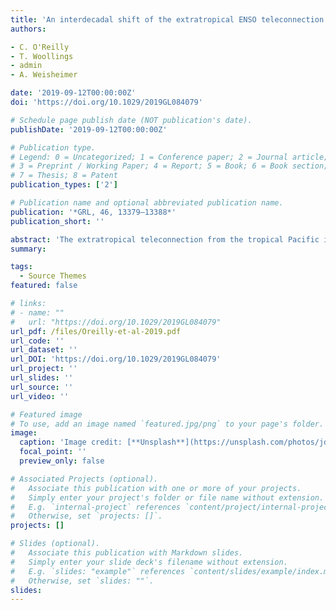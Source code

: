 ```yaml
---
title: 'An interdecadal shift of the extratropical ENSO teleconnection during boreal summer'
authors:

- C. O'Reilly
- T. Woollings
- admin 
- A. Weisheimer

date: '2019-09-12T00:00:00Z'
doi: 'https://doi.org/10.1029/2019GL084079'

# Schedule page publish date (NOT publication's date).
publishDate: '2019-09-12T00:00:00Z'

# Publication type.
# Legend: 0 = Uncategorized; 1 = Conference paper; 2 = Journal article;
# 3 = Preprint / Working Paper; 4 = Report; 5 = Book; 6 = Book section;
# 7 = Thesis; 8 = Patent
publication_types: ['2']

# Publication name and optional abbreviated publication name.
publication: '*GRL, 46, 13379–13388*'
publication_short: ''

abstract: 'The extratropical teleconnection from the tropical Pacific in boreal summer exhibits a significant shift over the past 70 years. Cyclonic circulation anomalies over the North Atlantic and Eurasia associated with El Niño in the later period (1978–2014) are absent in the earlier period (1948–1977). An initialized atmospheric model ensemble, performed with prescribed sea surface temperature (SST) boundary conditions, replicates some key features of the shift in the teleconnection, providing clear evidence that this shift is not simply due to internal atmospheric variability or random sampling. Additional ensemble simulations, one with detrended tropical SSTs and another with constant external forcing are analyzed. In the model, the teleconnection shift is associated with climatological atmospheric circulation changes, which are substantially reduced in the simulation with detrended tropical SSTs. These results demonstrate that the climatological atmospheric circulation and associated teleconnection changes are largely forced by tropical SST trends.'
summary: 

tags:
  - Source Themes
featured: false

# links:
# - name: ""
#   url: "https://doi.org/10.1029/2019GL084079"
url_pdf: /files/Oreilly-et-al-2019.pdf
url_code: ''
url_dataset: ''
url_DOI: 'https://doi.org/10.1029/2019GL084079'
url_project: ''
url_slides: ''
url_source: ''
url_video: ''

# Featured image
# To use, add an image named `featured.jpg/png` to your page's folder.
image:
  caption: 'Image credit: [**Unsplash**](https://unsplash.com/photos/jdD8gXaTZsc)'
  focal_point: ''
  preview_only: false

# Associated Projects (optional).
#   Associate this publication with one or more of your projects.
#   Simply enter your project's folder or file name without extension.
#   E.g. `internal-project` references `content/project/internal-project/index.md`.
#   Otherwise, set `projects: []`.
projects: []

# Slides (optional).
#   Associate this publication with Markdown slides.
#   Simply enter your slide deck's filename without extension.
#   E.g. `slides: "example"` references `content/slides/example/index.md`.
#   Otherwise, set `slides: ""`.
slides:
---
```

